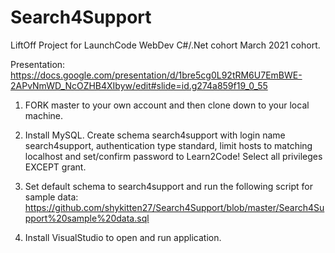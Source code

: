# Search4Support

LiftOff Project for LaunchCode WebDev C#/.Net cohort March 2021 cohort.

Presentation: https://docs.google.com/presentation/d/1bre5cg0L92tRM6U7EmBWE-2APvNmWD_NcOZHB4XIbyw/edit#slide=id.g274a859f19_0_55

1. FORK master to your own account and then clone down to your local machine.

2. Install MySQL. Create schema search4support with login name search4support, authentication type standard, limit hosts to matching localhost and set/confirm password to Learn2Code!
Select all privileges EXCEPT grant. 

3. Set default schema to search4support and run the following script for sample data:
https://github.com/shykitten27/Search4Support/blob/master/Search4Support%20sample%20data.sql

4. Install VisualStudio to open and run application.
